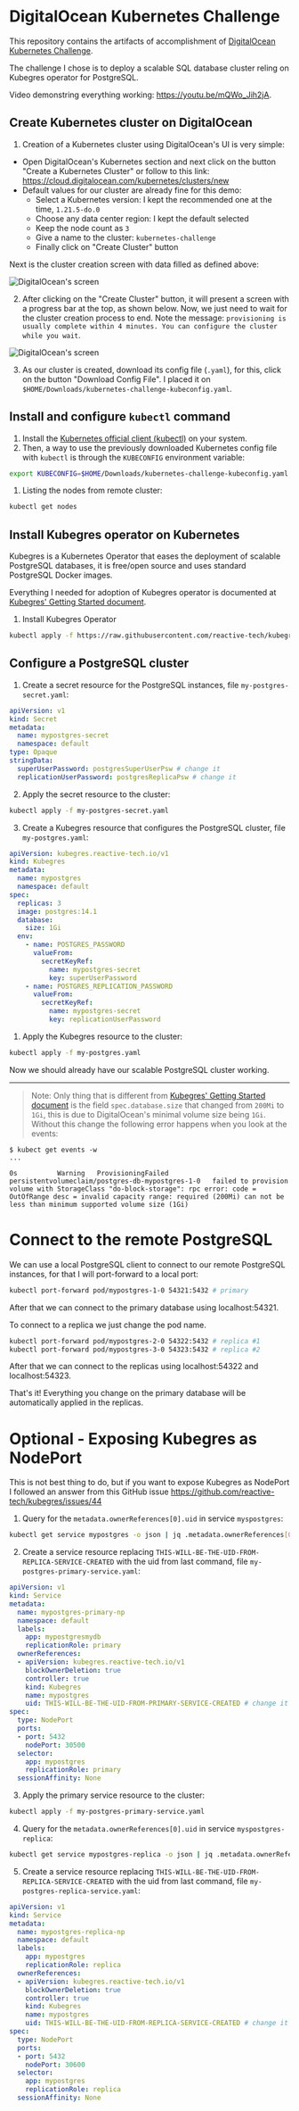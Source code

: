 # DigitalOcean Kubernetes Challenge

This repository contains the artifacts of accomplishment of [DigitalOcean Kubernetes Challenge](https://www.digitalocean.com/community/pages/kubernetes-challenge).

The challenge I chose is to deploy a scalable SQL database cluster reling on Kubegres operator for PostgreSQL.

Video demonstring everything working: https://youtu.be/mQWo_Jih2jA.

## Create Kubernetes cluster on DigitalOcean

1. Creation of a Kubernetes cluster using DigitalOcean's UI is very simple:
- Open DigitalOcean's Kubernetes section and next click on the button "Create a Kubernetes Cluster" or follow to this link: https://cloud.digitalocean.com/kubernetes/clusters/new
- Default values for our cluster are already fine for this demo:
  - Select a Kubernetes version: I kept the recommended one at the time, `1.21.5-do.0`
  - Choose any data center region: I kept the default selected
  - Keep the node count as `3`
  - Give a name to the cluster: `kubernetes-challenge`
  - Finally click on "Create Cluster" button

Next is the cluster creation screen with data filled as defined above:

![DigitalOcean's screen](do-screen-1.png "DigitalOcean's Kubernetes cluster creation screen 1")

2. After clicking on the "Create Cluster" button, it will present a screen with a progress bar at the top, as shown below. Now, we just need to wait for the cluster creation process to end. Note the message: `provisioning is usually complete within 4 minutes. You can configure the cluster while you wait`.

![DigitalOcean's screen](do-screen-2.png "DigitalOcean's Kubernetes cluster creation screen 2")

3. As our cluster is created, download its config file (`.yaml`), for this, click on the button "Download Config File". I placed it on `$HOME/Downloads/kubernetes-challenge-kubeconfig.yaml`.

## Install and configure `kubectl` command

1. Install the [Kubernetes official client (kubectl)](https://kubernetes.io/docs/tasks/tools/#kubectl) on your system.
2. Then, a way to use the previously downloaded Kubernetes config file with `kubectl` is through the `KUBECONFIG` environment variable:
```bash
export KUBECONFIG=$HOME/Downloads/kubernetes-challenge-kubeconfig.yaml
```

1. Listing the nodes from remote cluster:

```bash
kubectl get nodes
```

## Install Kubegres operator on Kubernetes

Kubegres is a Kubernetes Operator that eases the deployment of scalable PostgreSQL databases, it is free/open source and uses standard PostgreSQL Docker images.

Everything I needed for adoption of Kubegres operator is documented at [Kubegres' Getting Started document](https://www.kubegres.io/doc/getting-started.html).

1. Install Kubegres Operator

```bash
kubectl apply -f https://raw.githubusercontent.com/reactive-tech/kubegres/v1.15/kubegres.yaml
```

## Configure a PostgreSQL cluster

1. Create a secret resource for the PostgreSQL instances, file `my-postgres-secret.yaml`:

```yaml
apiVersion: v1
kind: Secret
metadata:
  name: mypostgres-secret
  namespace: default
type: Opaque
stringData:
  superUserPassword: postgresSuperUserPsw # change it
  replicationUserPassword: postgresReplicaPsw # change it
```

2. Apply the secret resource to the cluster:

```bash
kubectl apply -f my-postgres-secret.yaml
```

3. Create a Kubegres resource that configures the PostgreSQL cluster, file `my-postgres.yaml`:

```yaml
apiVersion: kubegres.reactive-tech.io/v1
kind: Kubegres
metadata:
  name: mypostgres
  namespace: default
spec:
  replicas: 3
  image: postgres:14.1
  database:
    size: 1Gi
  env:
    - name: POSTGRES_PASSWORD
      valueFrom:
        secretKeyRef:
          name: mypostgres-secret
          key: superUserPassword
    - name: POSTGRES_REPLICATION_PASSWORD
      valueFrom:
        secretKeyRef:
          name: mypostgres-secret
          key: replicationUserPassword
```

1. Apply the Kubegres resource to the cluster:

```bash
kubectl apply -f my-postgres.yaml
```

Now we should already have our scalable PostgreSQL cluster working.

---

> Note: Only thing that is different from [Kubegres' Getting Started document](https://www.kubegres.io/doc/getting-started.html) is the field `spec.database.size` that changed from `200Mi` to `1Gi`, this is due to DigitalOcean's minimal volume size being `1Gi`.
> Without this change the following error happens when you look at the events:
```
$ kubect get events -w
...

0s          Warning   ProvisioningFailed             persistentvolumeclaim/postgres-db-mypostgres-1-0   failed to provision volume with StorageClass "do-block-storage": rpc error: code = OutOfRange desc = invalid capacity range: required (200Mi) can not be less than minimum supported volume size (1Gi)
```

# Connect to the remote PostgreSQL

We can use a local PostgreSQL client to connect to our remote PostgreSQL instances, for that I will port-forward to a local port:

```bash
kubectl port-forward pod/mypostgres-1-0 54321:5432 # primary
```

After that we can connect to the primary database using localhost:54321.

To connect to a replica we just change the pod name.

```bash
kubectl port-forward pod/mypostgres-2-0 54322:5432 # replica #1
kubectl port-forward pod/mypostgres-3-0 54323:5432 # replica #2
```

After that we can connect to the replicas using localhost:54322 and localhost:54323.

That's it! Everything you change on the primary database will be automatically applied in the replicas.

# Optional - Exposing Kubegres as NodePort

This is not best thing to do, but if you want to expose Kubegres as NodePort I followed an answer from this GitHub issue https://github.com/reactive-tech/kubegres/issues/44

1. Query for the `metadata.ownerReferences[0].uid` in service `myspostgres`:

```bash
kubectl get service mypostgres -o json | jq .metadata.ownerReferences[0].uid
```

2. Create a service resource replacing `THIS-WILL-BE-THE-UID-FROM-REPLICA-SERVICE-CREATED` with the uid from last command, file `my-postgres-primary-service.yaml`:

```yaml
apiVersion: v1
kind: Service
metadata:
  name: mypostgres-primary-np
  namespace: default
  labels:
    app: mypostgresmydb
    replicationRole: primary
  ownerReferences:
  - apiVersion: kubegres.reactive-tech.io/v1
    blockOwnerDeletion: true
    controller: true
    kind: Kubegres
    name: mypostgres
    uid: THIS-WILL-BE-THE-UID-FROM-PRIMARY-SERVICE-CREATED # change it
spec:
  type: NodePort
  ports:
  - port: 5432
    nodePort: 30500
  selector:
    app: mypostgres
    replicationRole: primary
  sessionAffinity: None
```

3. Apply the primary service resource to the cluster:

```bash
kubectl apply -f my-postgres-primary-service.yaml
```

4. Query for the `metadata.ownerReferences[0].uid` in service `myspostgres-replica`:

```bash
kubectl get service mypostgres-replica -o json | jq .metadata.ownerReferences[0].uid
```

5. Create a service resource replacing `THIS-WILL-BE-THE-UID-FROM-REPLICA-SERVICE-CREATED` with the uid from last command, file `my-postgres-replica-service.yaml`:

```yaml
apiVersion: v1
kind: Service
metadata:
  name: mypostgres-replica-np
  namespace: default
  labels:
    app: mypostgres
    replicationRole: replica
  ownerReferences:
  - apiVersion: kubegres.reactive-tech.io/v1
    blockOwnerDeletion: true
    controller: true
    kind: Kubegres
    name: mypostgres
    uid: THIS-WILL-BE-THE-UID-FROM-REPLICA-SERVICE-CREATED # change it
spec:
  type: NodePort
  ports:
  - port: 5432
    nodePort: 30600
  selector:
    app: mypostgres
    replicationRole: replica
  sessionAffinity: None
```

